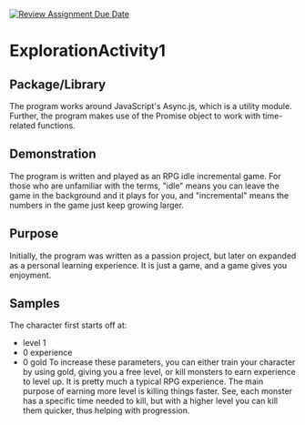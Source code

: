 [![Review Assignment Due Date](https://classroom.github.com/assets/deadline-readme-button-24ddc0f5d75046c5622901739e7c5dd533143b0c8e959d652212380cedb1ea36.svg)](https://classroom.github.com/a/oB7VDeFN)
# ExplorationActivity1
## Package/Library
The program works around JavaScript's Async.js, which is a utility module. Further, the program makes use of the Promise object to work with time-related functions.
## Demonstration
The program is written and played as an RPG idle incremental game. For those who are unfamiliar with the terms, "idle" means you can leave the game in the background and it plays for you, and "incremental" means the numbers in the game just keep growing larger.
## Purpose
Initially, the program was written as a passion project, but later on expanded as a personal learning experience. It is just a game, and a game gives you enjoyment.
## Samples
The character first starts off at:
- level 1
- 0 experience
- 0 gold
To increase these parameters, you can either train your character by using gold, giving you a free level, or kill monsters to earn experience to level up. It is pretty much a typical RPG experience.
The main purpose of earning more level is killing things faster. See, each monster has a specific time needed to kill, but with a higher level you can kill them quicker, thus helping with progression.

